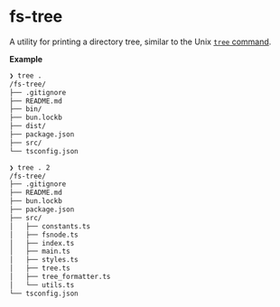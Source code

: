 # fs-tree

A utility for printing a directory tree, similar to the Unix [`tree` command](<https://en.wikipedia.org/wiki/Tree_(command)>).

**Example**

```bash
❯ tree .
/fs-tree/
├── .gitignore
├── README.md
├── bin/
├── bun.lockb
├── dist/
├── package.json
├── src/
└── tsconfig.json
```

```bash
❯ tree . 2
/fs-tree/
├── .gitignore
├── README.md
├── bun.lockb
├── package.json
├── src/
│   ├── constants.ts
│   ├── fsnode.ts
│   ├── index.ts
│   ├── main.ts
│   ├── styles.ts
│   ├── tree.ts
│   ├── tree_formatter.ts
│   └── utils.ts
└── tsconfig.json
```
